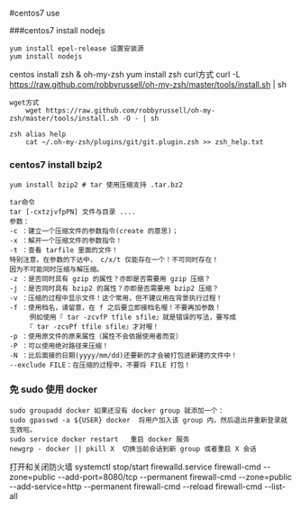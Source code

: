 #centos7 use

###centos7 install nodejs

	yum install epel-release 设置安装源
	yum install nodejs

centos install zsh & oh-my-zsh
	yum install zsh
	curl方式
		curl -L https://raw.github.com/robbyrussell/oh-my-zsh/master/tools/install.sh | sh
		
	wget方式
		wget https://raw.github.com/robbyrussell/oh-my-zsh/master/tools/install.sh -O - | sh
	
	zsh alias help
		cat ~/.oh-my-zsh/plugins/git/git.plugin.zsh >> zsh_help.txt
### centos7 install  bzip2

	yum install bzip2 # tar 使用压缩支持 .tar.bz2

	tar命令
	tar [-cxtzjvfpPN] 文件与目录 ....
	参数：
	-c ：建立一个压缩文件的参数指令(create 的意思)；
	-x ：解开一个压缩文件的参数指令！
	-t ：查看 tarfile 里面的文件！
	特别注意，在参数的下达中， c/x/t 仅能存在一个！不可同时存在！
	因为不可能同时压缩与解压缩。
	-z ：是否同时具有 gzip 的属性？亦即是否需要用 gzip 压缩？
	-j ：是否同时具有 bzip2 的属性？亦即是否需要用 bzip2 压缩？
	-v ：压缩的过程中显示文件！这个常用，但不建议用在背景执行过程！
	-f ：使用档名，请留意，在 f 之后要立即接档名喔！不要再加参数！
	　　　例如使用『 tar -zcvfP tfile sfile』就是错误的写法，要写成
	　　　『 tar -zcvPf tfile sfile』才对喔！
	-p ：使用原文件的原来属性（属性不会依据使用者而变）
	-P ：可以使用绝对路径来压缩！
	-N ：比后面接的日期(yyyy/mm/dd)还要新的才会被打包进新建的文件中！
	--exclude FILE：在压缩的过程中，不要将 FILE 打包！


### 免 sudo 使用 docker

	sudo groupadd docker 如果还没有 docker group 就添加一个：
	sudo gpasswd -a ${USER} docker  将用户加入该 group 内。然后退出并重新登录就生效啦。
	sudo service docker restart   重启 docker 服务
	newgrp - docker || pkill X  切换当前会话到新 group 或者重启 X 会话
	
打开和关闭防火墙
	systemctl stop/start firewalld.service
	firewall-cmd --zone=public --add-port=8080/tcp --permanent
	firewall-cmd --zone=public --add-service=http --permanent
	firewall-cmd --reload
	firewall-cmd --list-all
